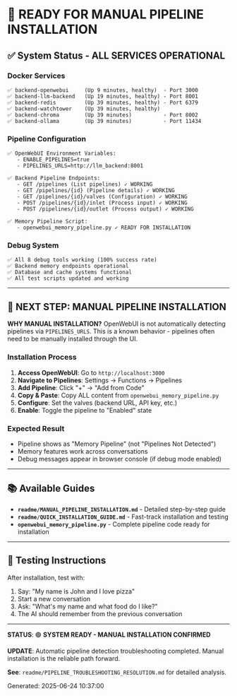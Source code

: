 # 🚀 **READY FOR MANUAL PIPELINE INSTALLATION**

## ✅ **System Status - ALL SERVICES OPERATIONAL**

### **Docker Services**
```
✅ backend-openwebui     (Up 9 minutes, healthy)  - Port 3000
✅ backend-llm-backend   (Up 19 minutes, healthy) - Port 8001  
✅ backend-redis         (Up 39 minutes, healthy) - Port 6379
✅ backend-watchtower    (Up 39 minutes, healthy)
✅ backend-chroma        (Up 39 minutes)          - Port 8002
✅ backend-ollama        (Up 39 minutes)          - Port 11434
```

### **Pipeline Configuration**
```
✅ OpenWebUI Environment Variables:
   - ENABLE_PIPELINES=true
   - PIPELINES_URLS=http://llm_backend:8001

✅ Backend Pipeline Endpoints:
   - GET /pipelines (List pipelines) ✓ WORKING
   - GET /pipelines/{id} (Pipeline details) ✓ WORKING
   - GET /pipelines/{id}/valves (Configuration) ✓ WORKING
   - POST /pipelines/{id}/inlet (Process input) ✓ WORKING
   - POST /pipelines/{id}/outlet (Process output) ✓ WORKING

✅ Memory Pipeline Script:
   - openwebui_memory_pipeline.py ✓ READY FOR INSTALLATION
```

### **Debug System**
```
✅ All 8 debug tools working (100% success rate)
✅ Backend memory endpoints operational
✅ Database and cache systems functional
✅ All test scripts updated and working
```

---

## 🎯 **NEXT STEP: MANUAL PIPELINE INSTALLATION**

**WHY MANUAL INSTALLATION?**
OpenWebUI is not automatically detecting pipelines via `PIPELINES_URLS`. This is a known behavior - pipelines often need to be manually installed through the UI.

### **Installation Process**
1. **Access OpenWebUI**: Go to `http://localhost:3000`
2. **Navigate to Pipelines**: Settings → Functions → Pipelines  
3. **Add Pipeline**: Click "+" → "Add from Code"
4. **Copy & Paste**: Copy ALL content from `openwebui_memory_pipeline.py`
5. **Configure**: Set the valves (backend URL, API key, etc.)
6. **Enable**: Toggle the pipeline to "Enabled" state

### **Expected Result**
- Pipeline shows as "Memory Pipeline" (not "Pipelines Not Detected")
- Memory features work across conversations
- Debug messages appear in browser console (if debug mode enabled)

---

## 📚 **Available Guides**

- **`readme/MANUAL_PIPELINE_INSTALLATION.md`** - Detailed step-by-step guide
- **`readme/QUICK_INSTALLATION_GUIDE.md`** - Fast-track installation and testing
- **`openwebui_memory_pipeline.py`** - Complete pipeline code ready for installation

---

## 🧪 **Testing Instructions**

After installation, test with:
1. Say: "My name is John and I love pizza"
2. Start a new conversation
3. Ask: "What's my name and what food do I like?"
4. The AI should remember from the previous conversation

---

**STATUS**: 🟢 **SYSTEM READY - MANUAL INSTALLATION CONFIRMED**

**UPDATE**: Automatic pipeline detection troubleshooting completed. Manual installation is the reliable path forward.

**See**: `readme/PIPELINE_TROUBLESHOOTING_RESOLUTION.md` for detailed analysis.

Generated: 2025-06-24 10:37:00
